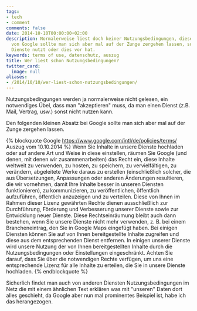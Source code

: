 ```yaml
---
tags:
- tech
- comment
comments: false
date: 2014-10-10T00:00:00+02:00
description: Normalerweise liest doch keiner Nutzungsbedingungen, diesen Auszug hier
  von Google sollte man sich aber mal auf der Zunge zergehen lassen, sofern man Google
  Dienste nutzt oder dies vor hat.
keywords: terms of use, datenschutz, auszug
title: Wer liest schon Nutzungsbedingungen?
twitter_card:
  image: null
aliases:
- /2014/10/10/wer-liest-schon-nutzungsbedingungen/
---
```


Nutzungsbedingungen werden ja normalerweise nicht gelesen, ein notwendiges Übel, dass man "akzeptieren" muss, da man einen Dienst (z.B. Mail, Vertrag, usw.) sonst nicht nutzen kann.
  
Den folgenden kleinen Absatz bei Google sollte man sich aber mal auf der Zunge zergehen lassen.

{% blockquote Google https://www.google.com/intl/de/policies/terms/ Auszug vom 10.10.2014 %}
 Wenn Sie Inhalte in unsere Dienste hochladen oder auf andere Art und Weise in diese einstellen, räumen Sie Google (und denen, mit denen wir zusammenarbeiten) das Recht ein, diese Inhalte weltweit zu verwenden, zu hosten, zu speichern, zu vervielfältigen, zu verändern, abgeleitete Werke daraus zu erstellen (einschließlich solcher, die aus Übersetzungen, Anpassungen oder anderen Änderungen resultieren, die wir vornehmen, damit Ihre Inhalte besser in unseren Diensten funktionieren), zu kommunizieren, zu veröffentlichen, öffentlich aufzuführen, öffentlich anzuzeigen und zu verteilen. Diese von Ihnen im Rahmen dieser Lizenz gewährten Rechte dienen ausschließlich zur Durchführung, Förderung und Verbesserung unserer Dienste sowie zur Entwicklung neuer Dienste. Diese Rechtseinräumung bleibt auch dann bestehen, wenn Sie unsere Dienste nicht mehr verwenden, z. B. bei einem Brancheneintrag, den Sie in Google Maps eingefügt haben. Bei einigen Diensten können Sie auf von Ihnen bereitgestellte Inhalte zugreifen und diese aus dem entsprechenden Dienst entfernen. In einigen unserer Dienste wird unsere Nutzung der von Ihnen bereitgestellten Inhalte durch die Nutzungsbedingungen oder Einstellungen eingeschränkt. Achten Sie darauf, dass Sie über die notwendigen Rechte verfügen, um uns eine entsprechende Lizenz für alle Inhalte zu erteilen, die Sie in unsere Dienste hochladen.
{% endblockquote %}

Sicherlich findet man auch von anderen Diensten Nutzungsbedingungen im Netz die mit einem ähnlichen Text erklären was mit "unseren" Daten dort alles geschieht, da Google aber nun mal prominentes Beispiel ist, habe ich das herangezogen.
